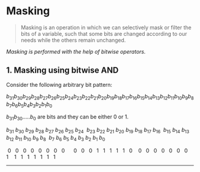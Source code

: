 # Masking

> Masking is an operation in which we can selectively mask or filter the bits of a variable, such that some bits are changed according to our needs while the others remain unchanged.

_Masking is performed with the help of bitwise operators._

## 1. Masking using bitwise AND

Consider the following arbitrary bit pattern:

$b_{31}b_{30}b_{29}b_{28}b_{27}b_{26}b_{25}b_{24}b_{23}b_{22}b_{21}b_{20}b_{19}b_{18}b_{17}b_{16}b_{15}b_{14}b_{13}b_{12}b_{11}b_{10}b_9b_8b_7b_6b_5b_4b_3b_2b_1b_0$

$b_{31}b_{30}.....b_{0}$ are bits and they can be either 0 or 1.


$b_{31}\ b_{30}\ b_{29}\ b_{28}\ b_{27}\ b_{26}\ b_{25}\ b_{24}\ \ b_{23}\ b_{22}\ b_{21}\ b_{20}\ b_{19}\ b_{18}\ b_{17}\ b_{16}\ \ b_{15}\ b_{14}\ b_{13}\ b_{12}\ b_{11}\ b_{10}\ b_9\ b_8\ \ b_7\ b_6\ b_5\ b_4\ b_3\ b_2\ b_1\ b_0$

$\ 0\ \ \ 0\ \ \ 0\ \ \ 0\ \ \ 0\ \ \ 0\ \ \ 0\ \ \ 0\ \ \ \ \ \ 0\ \ \ 0\ \ \ 0\ \ \ 1\ \ \ 1\ \ \ 1\ \ \ 1\ \ \ 1\ \ \ 0\ \ \ \ 0\ \ \ 0\ \ \ 0\ \ \ 0\ \ \ 0\ \ \ 0\ \ \ 0\ \ \ 1\ \ \ \ 1\ \ \ 1\ \ \ 1\ \ \ 1\ \ \ 1\ \ \ 1\ \ \ 1$





---
